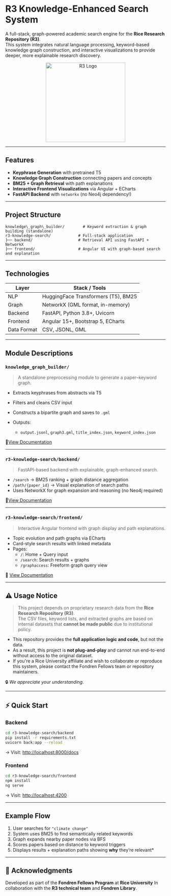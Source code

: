 # R3 Knowledge-Enhanced Search System

A full-stack, graph-powered academic search engine for the **Rice Research Repository (R3)**.  
This system integrates natural language processing, keyword-based knowledge graph construction, and interactive visualizations to provide deeper, more explainable research discovery.

<div align="center">
  <img src="https://repository.rice.edu/assets/rice/images/Rice_Research_Repository_logo_color.png" alt="R3 Logo" width="250" />
</div>

---

## Features

- **Keyphrase Generation** with pretrained T5
- **Knowledge Graph Construction** connecting papers and concepts
- **BM25 + Graph Retrieval** with path explanations
- **Interactive Frontend Visualizations** via Angular + ECharts
- **FastAPI Backend** with `networkx` (no Neo4j dependency!)

---

## Project Structure

```
knowledge\_graph\_builder/        # Keyword extraction & graph building (standalone)
r3-knowledge-search/            # Full-stack application
├── backend/                    # Retrieval API using FastAPI + NetworkX
├── frontend/                   # Angular UI with graph-based search and explanation
```

---

## Technologies

| Layer       | Stack / Tools                       |
| ----------- | ----------------------------------- |
| NLP         | HuggingFace Transformers (T5), BM25 |
| Graph       | NetworkX (GML format, in-memory)    |
| Backend     | FastAPI, Python 3.8+, Uvicorn       |
| Frontend    | Angular 15+, Bootstrap 5, ECharts   |
| Data Format | CSV, JSONL, GML                     |

---

## Module Descriptions

### `knowledge_graph_builder/`

> A standalone preprocessing module to generate a paper–keyword graph.

- Extracts keyphrases from abstracts via T5

- Filters and cleans CSV input

- Constructs a bipartite graph and saves to `.gml`

- Outputs:
  
  - `output.jsonl`, `graph3.gml`, `title_index.json`, `keyword_index.json`
  
📄[View Documentation](knowledge_graph_builder/README.md)

---

### `r3-knowledge-search/backend/`

> FastAPI-based backend with explainable, graph-enhanced search.

- `/search` → BM25 ranking + graph distance aggregation
- `/path/{paper_id}` → Visual explanation of search paths
- Uses NetworkX for graph expansion and reasoning (no Neo4j required)

📄[View Documentation](r3-knowledge-search/backend/README.md)

---

### `r3-knowledge-search/frontend/`

> Interactive Angular frontend with graph display and path explanations.

- Topic evolution and path graphs via ECharts
- Card-style search results with linked metadata
- Pages:
  - `/`: Home + Query input
  - `/search`: Search results + graphs
  - `/graphaccess`: Freeform graph query view

📄 [View Documentation](r3-knowledge-search/frontend/README.md)

---

## ⚠️ Usage Notice

> This project depends on proprietary research data from the **Rice Research Repository (R3)**.  
> The CSV files, keyword lists, and extracted graphs are based on internal datasets that **cannot be made public** due to institutional policy.

- This repository provides the **full application logic and code**, but not the data.
- As a result, this project is **not plug-and-play** and cannot run end-to-end without access to the original dataset.
- If you're a Rice University affiliate and wish to collaborate or reproduce this system, please contact the Fondren Fellows team or repository maintainers.

🔒 _We appreciate your understanding._

---

## ⚡ Quick Start

### Backend

```bash
cd r3-knowledge-search/backend
pip install -r requirements.txt
uvicorn back:app --reload
```

→ Visit: [http://localhost:8000/docs](http://localhost:8000/docs)

### Frontend

```bash
cd r3-knowledge-search/frontend
npm install
ng serve
```

→ Visit: [http://localhost:4200](http://localhost:4200)

---

## Example Flow

1. User searches for `"climate change"`
2. System uses BM25 to find semantically related keywords
3. Graph expands nearby paper nodes via BFS
4. Scores papers based on distance to keyword triggers
5. Displays results + explanation paths showing **why** they’re relevant*

---

## 🤝 Acknowledgments

Developed as part of the **Fondren Fellows Program** at **Rice University**
In collaboration with the **R3 technical team** and **Fondren Library**.
